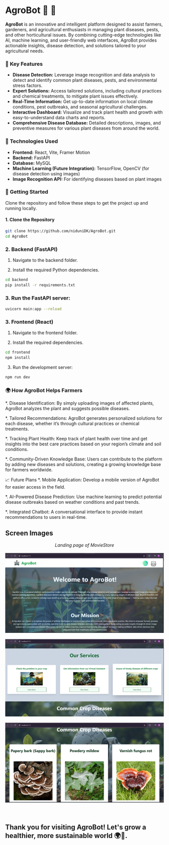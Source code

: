 # AgroBot 🌱 🤖

**AgroBot** is an innovative and intelligent platform designed to assist farmers, gardeners, and agricultural enthusiasts in managing plant diseases, pests, and other horticultural issues. By combining cutting-edge technologies like AI, machine learning, and user-friendly web interfaces, AgroBot provides actionable insights, disease detection, and solutions tailored to your agricultural needs.

### 🌟 **Key Features**
- **Disease Detection:** Leverage image recognition and data analysis to detect and identify common plant diseases, pests, and environmental stress factors.
- **Expert Solutions:** Access tailored solutions, including cultural practices and chemical treatments, to mitigate plant issues effectively.
- **Real-Time Information:** Get up-to-date information on local climate conditions, pest outbreaks, and seasonal agricultural challenges.
- **Interactive Dashboard:** Visualize and track plant health and growth with easy-to-understand data charts and reports.
- **Comprehensive Disease Database:** Detailed descriptions, images, and preventive measures for various plant diseases from around the world.

### 🌿 **Technologies Used**
- **Frontend:** React, Vite, Framer Motion
- **Backend:** FastAPI
- **Database:** MySQL
- **Machine Learning (Future Integration):** TensorFlow, OpenCV (for disease detection using images)
- **Image Recognition API:** For identifying diseases based on plant images

### 🚀 **Getting Started**

Clone the repository and follow these steps to get the project up and running locally.

#### 1. Clone the Repository
```bash
git clone https://github.com/niduniDK/AgroBot.git
cd AgroBot
```
### 2. Backend (FastAPI)
1. Navigate to the backend folder.

2. Install the required Python dependencies.

```bash
cd backend
pip install -r requirements.txt
```

### 3. Run the FastAPI server:

```bash
uvicorn main:app --reload
```

### 3. Frontend (React)
1. Navigate to the frontend folder.

2. Install the required dependencies.
```bash
cd frontend
npm install
```
3. Run the development server:
```bash
npm run dev
```

### 🌍 How AgroBot Helps Farmers
*. Disease Identification: By simply uploading images of affected plants, AgroBot analyzes the plant and suggests possible diseases.

*. Tailored Recommendations: AgroBot generates personalized solutions for each disease, whether it’s through cultural practices or chemical treatments.

*. Tracking Plant Health: Keep track of plant health over time and get insights into the best care practices based on your region’s climate and soil conditions.

*. Community-Driven Knowledge Base: Users can contribute to the platform by adding new diseases and solutions, creating a growing knowledge base for farmers worldwide.

📈 Future Plans
*. Mobile Application: Develop a mobile version of AgroBot for easier access in the field.

*. AI-Powered Disease Prediction: Use machine learning to predict potential disease outbreaks based on weather conditions and past trends.

*. Integrated Chatbot: A conversational interface to provide instant recommendations to users in real-time.

## Screen Images

<p align="center">
  <em>Landing page of MovieStore</em><br/><br/>
  <img src=".\Frontend\src\assets\screen-image-1.png" alt="Landing Page" width="600"><br/><br/>
  <img src=".\Frontend\src\assets\screen-image-2.png" alt="Landing Page" width="600"><br/><br/>
  <img src=".\Frontend\src\assets\screen-image-3.png" alt="Landing Page" width="600"><br/><br/>
  <br>

</p>

## Thank you for visiting AgroBot! Let's grow a healthier, more sustainable world 🌍🌱.
